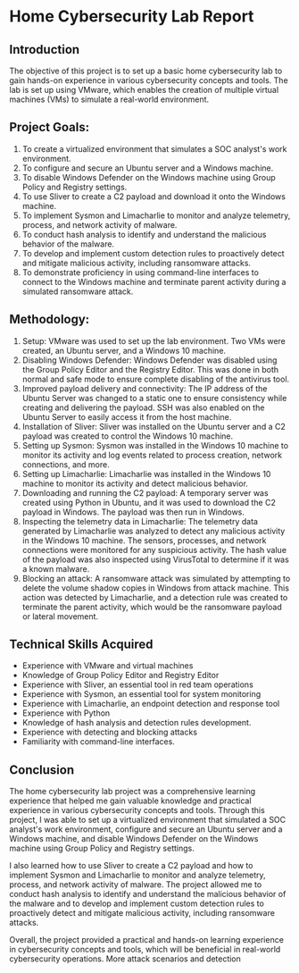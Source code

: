 # **Home Cybersecurity Lab Report**


## **Introduction**

The objective of this project is to set up a basic home cybersecurity lab to gain hands-on experience in various cybersecurity concepts and tools. The lab is set up using VMware, which enables the creation of multiple virtual machines (VMs) to simulate a real-world environment. 

## **Project Goals:**

1. To create a virtualized environment that simulates a SOC analyst's work environment.
2. To configure and secure an Ubuntu server and a Windows machine.
3. To disable Windows Defender on the Windows machine using Group Policy and Registry settings.
4. To use Sliver to create a C2 payload and download it onto the Windows machine.
5. To implement Sysmon and Limacharlie to monitor and analyze telemetry, process, and network activity of malware.
6. To conduct hash analysis to identify and understand the malicious behavior of the malware.
7. To develop and implement custom detection rules to proactively detect and mitigate malicious activity, including ransomware attacks.
8. To demonstrate proficiency in using command-line interfaces to connect to the Windows machine and terminate parent activity during a simulated ransomware attack.

## **Methodology:**

1. Setup: VMware was used to set up the lab environment. Two VMs were created, an Ubuntu server, and a Windows 10 machine.
2. Disabling Windows Defender: Windows Defender was disabled using the Group Policy Editor and the Registry Editor. This was done in both normal and safe mode to ensure complete disabling of the antivirus tool.
3. Improved payload delivery and connectivity: The IP address of the Ubuntu Server was changed to a static one to ensure consistency while creating and delivering the payload. SSH was also enabled on the Ubuntu Server to easily access it from the host machine.
4. Installation of Sliver: Sliver was installed on the Ubuntu server and a C2 payload was created to control the Windows 10 machine.
5. Setting up Sysmon: Sysmon was installed in the Windows 10 machine to monitor its activity and log events related to process creation, network connections, and more.
6. Setting up Limacharlie: Limacharlie was installed in the Windows 10 machine to monitor its activity and detect malicious behavior.
7. Downloading and running the C2 payload: A temporary server was created using Python in Ubuntu, and it was used to download the C2 payload in Windows. The payload was then run in Windows.
8. Inspecting the telemetry data in Limacharlie: The telemetry data generated by Limacharlie was analyzed to detect any malicious activity in the Windows 10 machine. The sensors, processes, and network connections were monitored for any suspicious activity. The hash value of the payload was also inspected using VirusTotal to determine if it was a known malware.
9. Blocking an attack: A ransomware attack was simulated by attempting to delete the volume shadow copies in Windows from attack machine. This action was detected by Limacharlie, and a detection rule was created to terminate the parent activity, which would be the ransomware payload or lateral movement.


## **Technical Skills Acquired**

- Experience with VMware and virtual machines
- Knowledge of Group Policy Editor and Registry Editor
- Experience with Sliver, an essential tool in red team operations
- Experience with Sysmon, an essential tool for system monitoring
- Experience with Limacharlie, an endpoint detection and response tool
- Experience with Python
- Knowledge of hash analysis and detection rules development.
- Experience with detecting and blocking attacks
- Familiarity with command-line interfaces.

## **Conclusion**

The home cybersecurity lab project was a comprehensive learning experience that helped me gain valuable knowledge and practical experience in various cybersecurity concepts and tools. Through this project, I was able to set up a virtualized environment that simulated a SOC analyst's work environment, configure and secure an Ubuntu server and a Windows machine, and disable Windows Defender on the Windows machine using Group Policy and Registry settings.

I also learned how to use Sliver to create a C2 payload and how to implement Sysmon and Limacharlie to monitor and analyze telemetry, process, and network activity of malware. The project allowed me to conduct hash analysis to identify and understand the malicious behavior of the malware and to develop and implement custom detection rules to proactively detect and mitigate malicious activity, including ransomware attacks.

Overall, the project provided a practical and hands-on learning experience in cybersecurity concepts and tools, which will be beneficial in real-world cybersecurity operations. More attack scenarios and detection
